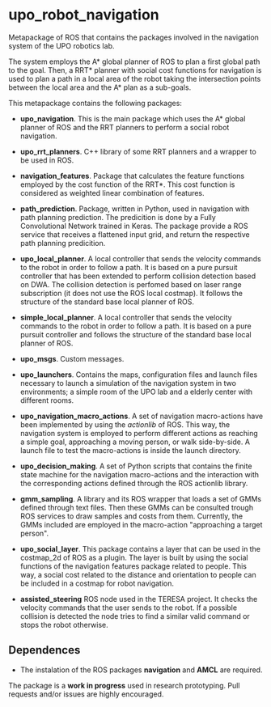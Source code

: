 # upo_robot_navigation
Metapackage of ROS that contains the packages involved in the navigation system of the UPO robotics lab.

The system employs the A* global planner of ROS to plan a first global path to the goal. Then, a RRT* planner with social cost functions for navigation is used to plan a path in a local area of the robot taking the intersection points between the local area and the A* plan as a sub-goals. 

This metapackage contains the following packages:
 
* **upo_navigation**. This is the main package which uses the A* global planner of ROS and the RRT planners to perform a social robot navigation.

* **upo_rrt_planners**. C++ library of some RRT planners and a wrapper to be used in ROS.

* **navigation_features**. Package that calculates the feature functions employed by the cost function of the RRT*. This cost function is considered as weighted linear combination of features. 

* **path_prediction**. Package, written in Python, used in navigation with path planning prediction. The predicition is done by a Fully Convolutional Network trained in Keras. The package provide a ROS service that receives a flattened input grid, and return the respective path planning predicition. 

* **upo_local_planner**. A local controller that sends the velocity commands to the robot in order to follow a path. It is based on a pure pursuit controller that has been extended to perform collision detection based on DWA. The collision detection is perfomed based on laser range subscription (it does not use the ROS local costmap). It follows the structure of the standard base local planner of ROS.

* **simple_local_planner**. A local controller that sends the velocity commands to the robot in order to follow a path. It is based on a pure pursuit controller and follows the structure of the standard base local planner of ROS.

* **upo_msgs**. Custom messages.

* **upo_launchers**. Contains the maps, configuration files and launch files necessary to launch a simulation of the navigation system in two environments; a simple room of the UPO lab and a elderly center with different rooms.

* **upo_navigation_macro_actions**. A set of navigation macro-actions have been implemented by using the *actionlib* of ROS. This way, the navigation system is employed to perform different actions as reaching a simple goal, approaching a moving person, or walk side-by-side. A launch file to test the macro-actions is inside the launch directory.

* **upo_decision_making**. A set of Python scripts that contains the finite state machine for the navigation macro-actions and the interaction with the corresponding actions defined through the ROS actionlib library.

* **gmm_sampling**. A library and its ROS wrapper that loads a set of GMMs defined through text files. Then these GMMs can be consulted trough ROS services to draw samples and costs from them.
Currently, the GMMs included are employed in the macro-action "approaching a target person".

* **upo_social_layer**. This package contains a layer that can be used in the costmap_2d of ROS as a plugin. The layer is built by using the social functions of the navigation features package related to people. This way, a social cost related to the distance and orientation to people can be included in a costmap for robot navigation.

* **assisted_steering** ROS node used in the TERESA project. It checks the velocity commands that the user sends to the robot. If a possible collision is detected the node tries to find a similar valid command or stops the robot otherwise. 

## Dependences

* The instalation of the ROS packages **navigation** and **AMCL** are required.

The package is a **work in progress** used in research prototyping. Pull requests and/or issues are highly encouraged.



